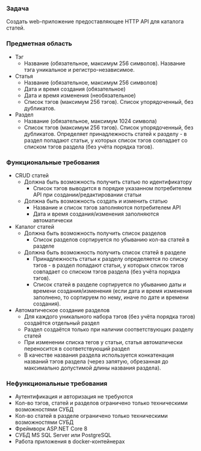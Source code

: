 ### Задача

Создать web-приложение предоставляющее HTTP API для каталога статей.

### Предметная область

- Тэг
    - Название (обязательное, максимум 256 символов). Название тэга уникальное и регистро-независимое.
- Статья
    - Название (обязательное, максимум 256 символов)
	- Дата и время создания (обязательное)
	- Дата и время изменения (необязательное)
	- Список тэгов (максимум 256 тэгов). Список упорядоченный, без дубликатов.
- Раздел
    - Название (обязательное, максимум 1024 символа)
	- Список тэгов (максимум 256 тэгов). Список упорядоченный, без дубликатов. Определяет принадлежность статей к разделу - в раздел попадают статьи, у которых список тэгов совпадает со списком тэгов раздела (без учёта порядка тэгов).

### Функциональные требования

- CRUD статей
    - Должна быть возможность получить статью по идентификатору
	    - Список тэгов выводится в порядке указанном потребителем API при создании/редактировании статьи
    - Должна быть возможность создать и изменить статью
        - Название и список тэгов заполняются потребителем API
	    - Дата и время создания/изменения заполняются автоматически
- Каталог статей
    - Должна быть возможность получить список разделов
        - Список разделов сортируется по убыванию кол-ва статей в разделе
    - Должна быть возможность получить список статей в разделе
        - Принадлежность статьи к разделу определяется по списку тэгов - в раздел попадают статьи, у которых список тэгов совпадает со списком тэгов раздела (без учёта порядка тэгов).
        - Список статей в разделе сортируется по убыванию даты и времени создания/изменения (если дата и время изменения заполнено, то сортируем по нему, иначе по дате и времени создания).
- Автоматическое создание разделов
    - Для каждого уникального набора тэгов (без учёта порядка тэгов) создаётся отдельный раздел
    - Раздел создаётся только при наличии соответствующих разделу статей
    - При изменении списка тегов у статьи, статья автоматически переносится в соответствующий раздел
    - В качестве названия раздела используется конкатенация названий тэгов раздела (через запятую, обрезанная до максимально допустимой длины названия раздела).

### Нефункциональные требования

- Аутентификация и авторизация не требуются
- Кол-во тэгов, статей и разделов ограничено только техническими возможностями СУБД
- Кол-во статей в разделе ограничено только техническими возможностями СУБД
- Фреймворк ASP.NET Core 8
- СУБД MS SQL Server или PostgreSQL
- Работа приложения в docker-контейнерах
